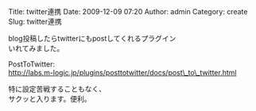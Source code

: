 Title: twitter連携
Date: 2009-12-09 07:20
Author: admin
Category: create
Slug: twitter連携

blog投稿したらtwitterにもpostしてくれるプラグイン  
いれてみました。

PostToTwitter:  
http://labs.m-logic.jp/plugins/posttotwitter/docs/post\_to\_twitter.html

特に設定苦戦することもなく、  
サクッと入ります。便利。
